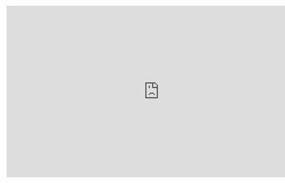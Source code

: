 <iframe style="border: 1px solid rgba(0, 0, 0, 0.1);" width="800" height="450" src="https://www.figma.com/embed?embed_host=share&url=https%3A%2F%2Fwww.figma.com%2Fdesign%2FQix67C8V4ghKkBHk6Y5Ih3%2FFreeCodeCamp%253A-UI%252FUX-Design-Tutorial%3Fm%3Ddev" allowfullscreen></iframe>
